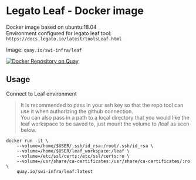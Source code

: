 Legato Leaf - Docker image
=================================

Docker image based on ubuntu:18.04<br>
Environment configured for legato leaf tool: `https://docs.legato.io/latest/toolsLeaf.html`

Image: `quay.io/swi-infra/leaf`

[![Docker Repository on Quay](https://quay.io/repository/swi-infra/leaf/status "Docker Repository on Quay")](https://quay.io/repository/swi-infra/leaf)

## Usage

Connect to Leaf environment

> It is recommended to pass in your ssh key so that the repo tool can use it when authorizing the github connection.<br>
> You can also pass in a path to a local directory that you would like the leaf workspace to be saved to, 
> just mount the volume to /leaf as seen below.

    docker run -it \
        --volume=/home/$USER/.ssh/id_rsa:/root/.ssh/id_rsa \
        --volume=/home/$USER/leaf_workspace:/leaf \
        --volume=/etc/ssl/certs:/etc/ssl/certs:ro \
	    --volume=/usr/share/ca-certificates:/usr/share/ca-certificates/:ro \
        quay.io/swi-infra/leaf:latest

